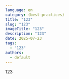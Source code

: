```yaml
---
language: en
category: (best-practices)
title: "123"
slug: "123"
imageTitle: "123"
description: "123"
date: 2025-07-23
tags:
  - "123"
authors:
  - default
---
```

123
